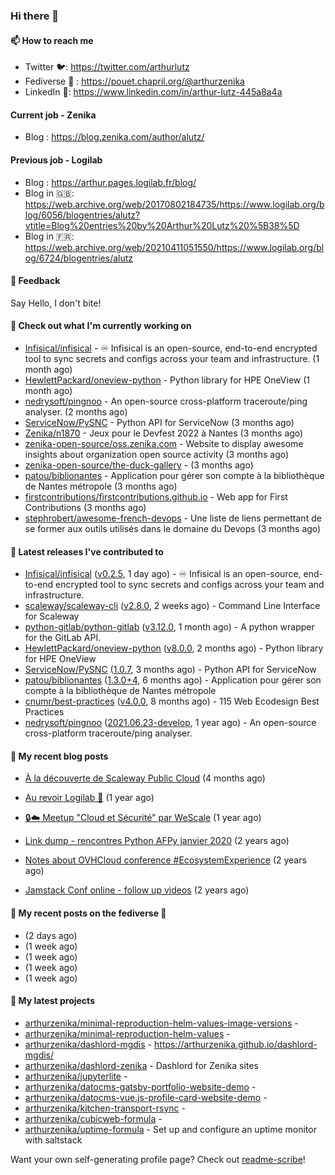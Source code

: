 ### Hi there 👋

#### 📫 How to reach me

- Twitter 🐦: https://twitter.com/arthurlutz
- Fediverse 🐘 : https://pouet.chapril.org/@arthurzenika
- LinkedIn 👔:  https://www.linkedin.com/in/arthur-lutz-445a8a4a

#### Current job - Zenika 

- Blog : https://blog.zenika.com/author/alutz/

#### Previous job - Logilab

- Blog : https://arthur.pages.logilab.fr/blog/
- Blog in 🇬🇧: https://web.archive.org/web/20170802184735/https://www.logilab.org/blog/6056/blogentries/alutz?vtitle=Blog%20entries%20by%20Arthur%20Lutz%20%5B38%5D
- Blog in 🇫🇷: https://web.archive.org/web/20210411051550/https://www.logilab.org/blog/6724/blogentries/alutz

#### 💬 Feedback

Say Hello, I don't bite!

#### 👷 Check out what I'm currently working on

- [Infisical/infisical](https://github.com/Infisical/infisical) - ♾ Infisical is an open-source, end-to-end encrypted tool to sync secrets and configs across your team and infrastructure. (1 month ago)
- [HewlettPackard/oneview-python](https://github.com/HewlettPackard/oneview-python) - Python library for HPE OneView (1 month ago)
- [nedrysoft/pingnoo](https://github.com/nedrysoft/pingnoo) - An open-source cross-platform traceroute/ping analyser. (2 months ago)
- [ServiceNow/PySNC](https://github.com/ServiceNow/PySNC) - Python API for ServiceNow (3 months ago)
- [Zenika/n1870](https://github.com/Zenika/n1870) - Jeux pour le Devfest 2022 à Nantes (3 months ago)
- [zenika-open-source/oss.zenika.com](https://github.com/zenika-open-source/oss.zenika.com) - Website to display awesome insights about organization open source activity (3 months ago)
- [zenika-open-source/the-duck-gallery](https://github.com/zenika-open-source/the-duck-gallery) -  (3 months ago)
- [patou/biblionantes](https://github.com/patou/biblionantes) - Application pour gérer son compte à la bibliothèque de Nantes métropole (3 months ago)
- [firstcontributions/firstcontributions.github.io](https://github.com/firstcontributions/firstcontributions.github.io) - Web app for First Contributions (3 months ago)
- [stephrobert/awesome-french-devops](https://github.com/stephrobert/awesome-french-devops) - Une liste de liens permettant de se former aux outils utilisés dans le domaine du Devops (3 months ago)


#### 🔭 Latest releases I've contributed to

- [Infisical/infisical](https://github.com/Infisical/infisical) ([v0.2.5](https://github.com/Infisical/infisical/releases/tag/v0.2.5), 1 day ago) - ♾ Infisical is an open-source, end-to-end encrypted tool to sync secrets and configs across your team and infrastructure.
- [scaleway/scaleway-cli](https://github.com/scaleway/scaleway-cli) ([v2.8.0](https://github.com/scaleway/scaleway-cli/releases/tag/v2.8.0), 2 weeks ago) - Command Line Interface for Scaleway
- [python-gitlab/python-gitlab](https://github.com/python-gitlab/python-gitlab) ([v3.12.0](https://github.com/python-gitlab/python-gitlab/releases/tag/v3.12.0), 1 month ago) - A python wrapper for the GitLab API.
- [HewlettPackard/oneview-python](https://github.com/HewlettPackard/oneview-python) ([v8.0.0](https://github.com/HewlettPackard/oneview-python/releases/tag/v8.0.0), 2 months ago) - Python library for HPE OneView
- [ServiceNow/PySNC](https://github.com/ServiceNow/PySNC) ([1.0.7](https://github.com/ServiceNow/PySNC/releases/tag/1.0.7), 3 months ago) - Python API for ServiceNow
- [patou/biblionantes](https://github.com/patou/biblionantes) ([1.3.0&#43;4](https://github.com/patou/biblionantes/releases/tag/1.3.0%2B4), 6 months ago) - Application pour gérer son compte à la bibliothèque de Nantes métropole
- [cnumr/best-practices](https://github.com/cnumr/best-practices) ([v4.0.0](https://github.com/cnumr/best-practices/releases/tag/v4.0.0), 8 months ago) - 115 Web Ecodesign Best Practices
- [nedrysoft/pingnoo](https://github.com/nedrysoft/pingnoo) ([2021.06.23-develop](https://github.com/nedrysoft/pingnoo/releases/tag/2021.06.23-develop), 1 year ago) - An open-source cross-platform traceroute/ping analyser.

#### 📜 My recent blog posts 

- [À la découverte de Scaleway Public Cloud](https://blog.zenika.com/2022/09/07/a-la-decouverte-de-scaleway-public-cloud/) (4 months ago)

- [Au revoir Logilab 👋](https://arthur.pages.logilab.fr/blog/au-revoir-logilab.html) (1 year ago)
- [🔒☁️ Meetup &#34;Cloud et Sécurité&#34; par WeScale](https://arthur.pages.logilab.fr/blog/meetup-cloud-et-securite-par-wescale.html) (1 year ago)
- [Link dump - rencontres Python AFPy janvier 2020](https://arthur.pages.logilab.fr/blog/link-dump-rencontres-python-afpy-janvier-2020.html) (2 years ago)
- [Notes about OVHCloud conference #EcosystemExperience](https://arthur.pages.logilab.fr/blog/notes-about-ovhcloud-conference-ecosystemexperience.html) (2 years ago)
- [Jamstack Conf online - follow up videos](https://arthur.pages.logilab.fr/blog/jamstack-conf-online-follow-up-videos.html) (2 years ago)

#### 📜 My recent posts on the fediverse 🐘

- [](https://pouet.chapril.org/@arthurzenika/109721759030800122) (2 days ago)
- [](https://pouet.chapril.org/@arthurzenika/109682152331521654) (1 week ago)
- [](https://pouet.chapril.org/@arthurzenika/109680980569867285) (1 week ago)
- [](https://pouet.chapril.org/@arthurzenika/109680972043984910) (1 week ago)
- [](https://pouet.chapril.org/@arthurzenika/109677595792394914) (1 week ago)

#### 🌱 My latest projects

- [arthurzenika/minimal-reproduction-helm-values-image-versions](https://github.com/arthurzenika/minimal-reproduction-helm-values-image-versions) - 
- [arthurzenika/minimal-reproduction-helm-values](https://github.com/arthurzenika/minimal-reproduction-helm-values) - 
- [arthurzenika/dashlord-mgdis](https://github.com/arthurzenika/dashlord-mgdis) - https://arthurzenika.github.io/dashlord-mgdis/
- [arthurzenika/dashlord-zenika](https://github.com/arthurzenika/dashlord-zenika) - Dashlord for Zenika sites
- [arthurzenika/jupyterlite](https://github.com/arthurzenika/jupyterlite) - 
- [arthurzenika/datocms-gatsby-portfolio-website-demo](https://github.com/arthurzenika/datocms-gatsby-portfolio-website-demo) - 
- [arthurzenika/datocms-vue.js-profile-card-website-demo](https://github.com/arthurzenika/datocms-vue.js-profile-card-website-demo) - 
- [arthurzenika/kitchen-transport-rsync](https://github.com/arthurzenika/kitchen-transport-rsync) - 
- [arthurzenika/cubicweb-formula](https://github.com/arthurzenika/cubicweb-formula) - 
- [arthurzenika/uptime-formula](https://github.com/arthurzenika/uptime-formula) -  Set up and configure an uptime monitor with saltstack



Want your own self-generating profile page? Check out [readme-scribe](https://github.com/muesli/readme-scribe)!
